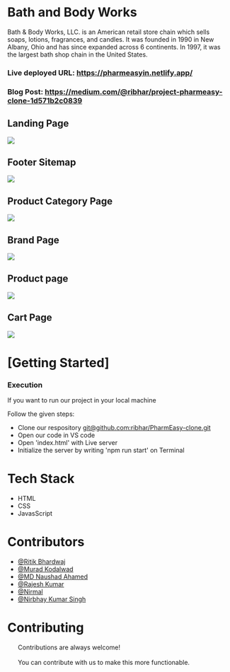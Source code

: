 <h1>Bath and Body Works</h1>
Bath &amp; Body Works, LLC. is an American retail store chain which sells soaps, lotions, fragrances, and candles. It was founded in 1990 in New Albany, Ohio and has since expanded across 6 continents. In 1997, it was the largest bath shop chain in the United States.

### Live deployed URL: https://pharmeasyin.netlify.app/

### Blog Post: https://medium.com/@ribhar/project-pharmeasy-clone-1d571b2c0839


 <h2>Landing Page</h2>
    <img src="https://github.com/ribhar/PharmEasy-clone/blob/main/assests/land.png" />
    <h2>Footer Sitemap</h2>
     <img src="https://github.com/ribhar/PharmEasy-clone/blob/main/assests/footer.png" />
  <h2>Product Category Page</h2>
    <img src="https://github.com/ribhar/PharmEasy-clone/blob/main/assests/category.PNG" />
       <h2>Brand Page</h2>
    <img src="https://github.com/ribhar/PharmEasy-clone/blob/main/assests/brand.PNG" />
    <h2>Product page</h2>
    <img src="https://github.com/ribhar/PharmEasy-clone/blob/main/assests/product.PNG" />
        <h2>Cart Page</h2>
    <img src="https://github.com/ribhar/PharmEasy-clone/blob/main/assests/cart.PNG" />
    <h1>[Getting Started]</h1>
    <h3>Execution</h3>
    <p>If you want to run our project in your local machine</p>
    <p>Follow the given steps:</p>
    <ul>
        <li>Clone our respository <a href="git@github.com:ribhar/PharmEasy-clone.git">git@github.com:ribhar/PharmEasy-clone.git</a></li>
        <li>Open our code in VS code</li>
        <li>Open 'index.html' with Live server</li>
        <li>Initialize the server by writing 'npm run start' on Terminal</li>
    </ul>
        <h1>Tech Stack</h1>
    <ul>
        <li>HTML</li>
        <li>CSS</li>
        <li>JavasScript</li>
    </ul>
        <h1>Contributors</h1>
    <ul>
        <li><a href="https://github.com/ribhar">@Ritik Bhardwaj</a></li>
        <li><a href="https://github.com/murad2243">@Murad Kodalwad</a></li>
        <li> <a href="https://github.com/naushadcom">@MD Naushad Ahamed</a> </li>
        <li><a href="https://github.com/rajeshdeoghar">@Rajesh Kumar</a></li>
        <li><a href="https://github.com/Nirmal403">@Nirmal</a></li>
        <li><a href="https://github.com/nirbhay244">@Nirbhay Kumar Singh</a></li>
    </ul>
       <h1>Contributing</h1>
    <ul>
        Contributions are always welcome!<br><br>
        You can contribute with us to make this more functionable.
    </ul>
   
